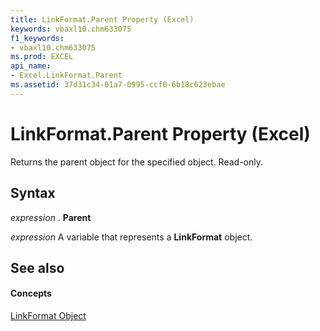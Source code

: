 ```yaml
---
title: LinkFormat.Parent Property (Excel)
keywords: vbaxl10.chm633075
f1_keywords:
- vbaxl10.chm633075
ms.prod: EXCEL
api_name:
- Excel.LinkFormat.Parent
ms.assetid: 37d31c34-01a7-0995-ccf0-6b18c623ebae
---
```



# LinkFormat.Parent Property (Excel)

Returns the parent object for the specified object. Read-only.


## Syntax

 _expression_ . **Parent**

 _expression_ A variable that represents a **LinkFormat** object.


## See also


#### Concepts


[LinkFormat Object](linkformat-object-excel.md)

